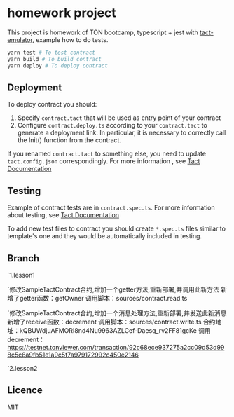 # homework project

This project is homework of TON bootcamp, typescript + jest with [tact-emulator](https://github.com/tact-lang/tact-emulator), example how to do tests.

```bash
yarn test # To test contract
yarn build # To build contract
yarn deploy # To deploy contract
```
## Deployment

To deploy contract you should:

1) Specify `contract.tact` that will be used as entry point of your contract
2) Configure `contract.deploy.ts` according to your `contract.tact` to generate a deployment link. In particular, it is necessary to correctly call the Init() function from the contract.

If you renamed `contract.tact` to something else, you need to update `tact.config.json` correspondingly. For more information , see [Tact Documentation](https://docs.tact-lang.org/language/guides/config)
## Testing

Example of contract tests are in `contract.spec.ts`. For more information about testing, see [Tact Documentation](https://docs.tact-lang.org/language/guides/debug)

To add new test files to contract you should create `*.spec.ts` files similar to template's one and they would be automatically included in testing.

## Branch
`1.lesson1

`修改SampleTactContract合约,增加一个getter方法,重新部署,并调用此新方法
新增了getter函数：getOwner
调用脚本：sources/contract.read.ts

`修改SampleTactContract合约,增加一个消息处理方法,重新部署,并发送此新消息
新增了receive函数：decrement
调用脚本：sources/contract.write.ts
合约地址：kQBUWdjuAFMORI8nd4Nu9963AZLCef-Daesq_rv2FF81gcKe
调用decrement：https://testnet.tonviewer.com/transaction/92c68ece937275a2cc09d53d998c5c8a9fb51e1a9c5f7a979172992c450e2146

`2.lesson2

## Licence

MIT
